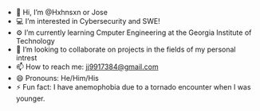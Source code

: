 - 👋 Hi, I’m @Hxhnsxn or Jose
- 💻 I’m interested in Cybersecurity and SWE!
- ⚙️ I’m currently learning Cmputer Engineering at the Georgia Institute of Technology
- 🤝 I’m looking to collaborate on projects in the fields of my personal intrest
- 📫 How to reach me: jj9917384@gmail.com
- 😄 Pronouns: He/Him/His
- ⚡ Fun fact: I have anemophobia due to a tornado encounter when I was younger.

<!---
Hxhnsxn/Hxhnsxn is a ✨ special ✨ repository because its `README.md` (this file) appears on your GitHub profile.
You can click the Preview link to take a look at your changes.
--->
